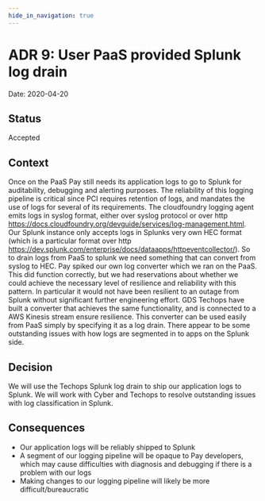 ```yaml
---
hide_in_navigation: true
---
```


# ADR 9: User PaaS provided Splunk log drain 

Date: 2020-04-20

## Status

Accepted

## Context
Once on the PaaS Pay still needs its application logs to go to Splunk for auditability, debugging and alerting purposes. The reliability of this logging pipeline is critical since PCI requires retention of logs, and mandates the use of logs for several of its requirements. 
The cloudfoundry logging agent emits logs in syslog format, either over syslog protocol or over http <https://docs.cloudfoundry.org/devguide/services/log-management.html>. Our Splunk instance only accepts logs in Splunks very own HEC format (which is a particular format over http <https://dev.splunk.com/enterprise/docs/dataapps/httpeventcollector/>). So to drain logs from PaaS to splunk we need something that can convert from syslog to HEC. 
Pay spiked our own log converter which we ran on the PaaS. This did function correctly, but we had reservations about whether we could achieve the necessary level of resilience and reliability with this pattern. In particular it would not have been resilient to an outage from Splunk without significant further engineering effort.
GDS Techops have built a converter that achieves the same functionality, and is connected to a AWS Kinesis stream ensure resilience. This converter can be used easily from PaaS simply by specifying it as a log drain.
There appear to be some outstanding issues with how logs are segmented in to apps on the Splunk side.

## Decision
We will use the Techops Splunk log drain to ship our application logs to Splunk. We will work with Cyber and Techops to resolve outstanding issues with log classification in Splunk.

## Consequences
- Our application logs will be reliably shipped to Splunk
- A segment of our logging pipeline will be opaque to Pay developers, which may cause difficulties with diagnosis and debugging if there is a problem with our logs
- Making changes to our logging pipeline will likely be more difficult/bureaucratic